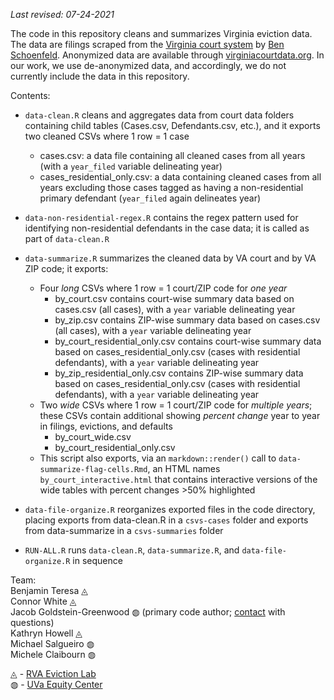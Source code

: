 _Last revised: 07-24-2021_

The code in this repository cleans and summarizes Virginia eviction data. The data are filings scraped from the [Virginia court system](www.courts.state.va.us) by [Ben Schoenfeld](https://github.com/bschoenfeld). Anonymized data are available through [virginiacourtdata.org](https://virginiacourtdata.org/). In our work, we use de-anonymized data, and accordingly, we do not currently include the data in this repository.

Contents:

- `data-clean.R` cleans and aggregates data from court data folders containing child tables (Cases.csv, Defendants.csv, etc.), and it exports two cleaned CSVs where 1 row = 1 case
    - cases.csv: a data file containing all cleaned cases from all years (with a `year_filed` variable delineating year)
    - cases_residential_only.csv: a data containing cleaned cases from all years excluding those cases tagged as having a non-residential primary defendant (`year_filed` again delineates year)

- `data-non-residential-regex.R` contains the regex pattern used for identifying non-residential defendants in the case data; it is called as part of `data-clean.R`

- `data-summarize.R` summarizes the cleaned data by VA court and by VA ZIP code; it exports:
    - Four _long_ CSVs where 1 row = 1 court/ZIP code for _one year_
        - by_court.csv contains court-wise summary data based on cases.csv (all cases), with a `year` variable delineating year
        - by_zip.csv contains ZIP-wise summary data based on cases.csv (all cases), with a `year` variable delineating year
        - by_court_residential_only.csv contains court-wise summary data based on cases_residential_only.csv (cases with residential defendants), with a `year` variable delineating year
        - by_zip_residential_only.csv contains ZIP-wise summary data based on cases_residential_only.csv (cases with residential defendants), with a `year` variable delineating year
    - Two _wide_ CSVs where 1 row = 1 court/ZIP code for _multiple years_; these CSVs contain additional showing *percent change* year to year in filings, evictions, and defaults
        - by_court_wide.csv
        - by_court_residential_only.csv
    - This script also exports, via an `markdown::render()` call to `data-summarize-flag-cells.Rmd`, an HTML names `by_court_interactive.html` that contains interactive versions of the wide tables with percent changes >50% highlighted

- `data-file-organize.R` reorganizes exported files in the code directory, placing exports from data-clean.R in a `csvs-cases` folder and exports from data-summarize in a `csvs-summaries` folder

- `RUN-ALL.R` runs `data-clean.R`, `data-summarize.R`, and `data-file-organize.R` in sequence

Team:  
Benjamin Teresa &#9708;  
Connor White &#9708;  
Jacob Goldstein-Greenwood &#9677; (primary code author; [contact](jacobgg@virginia.edu) with questions)  
Kathryn Howell &#9708;  
Michael Salgueiro &#9677;  
Michele Claibourn &#9677;  

&#9708; - [RVA Eviction Lab](https://rampages.us/rvaevictionlab/)  
&#9677; - [UVa Equity Center](https://virginiaequitycenter.org/)
